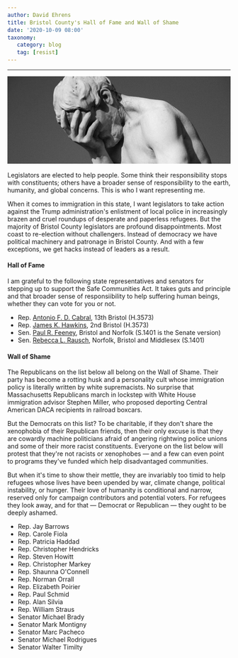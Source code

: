 ```yaml
---
author: David Ehrens
title: Bristol County's Hall of Fame and Wall of Shame
date: '2020-10-09 08:00'
taxonomy:
   category: blog
   tag: [resist]
---
```

---

![](shame.png)

Legislators are elected to help people. Some think their responsibility stops with constituents; others have a broader sense of responsibility to the earth, humanity, and global concerns. This is who I want representing me. 

When it comes to immigration in this state, I want legislators to take action against the Trump administration's enlistment of local police in increasingly brazen and cruel roundups of desperate and paperless refugees. But the majority of Bristol County legislators are profound disappointments. Most coast to re-election without challengers. Instead of democracy we have political machinery and patronage in Bristol County. And with a few exceptions, we get hacks instead of leaders as a result.

#### Hall of Fame

I am grateful to the following state representatives and senators for stepping up to support the Safe Communities Act. It takes guts and principle and that broader sense of responsiibility to help suffering human beings, whether they can vote for you or not.

- Rep. [Antonio F. D. Cabral](https://secure.actblue.com/donate/tony-cabral-1), 13th Bristol (H.3573)
- Rep. [James K. Hawkins](https://secure.actblue.com/donate/hawkins4rep-1), 2nd Bristol (H.3573)
- Sen. [Paul R. Feeney](https://secure.actblue.com/contribute/page/votefeeney), Bristol and Norfolk (S.1401 is the Senate version)
- Sen. [Rebecca L. Rausch](https://secure.actblue.com/donate/beccarausch), Norfolk, Bristol and Middlesex (S.1401)

#### Wall of Shame

The Republicans on the list below all belong on the Wall of Shame. Their party has become a rotting husk and a personality cult whose immigration policy is literally written by white supremacists. No surprise that Massachusetts Republicans march in lockstep with White House immigration advisor Stephen Miller, who proposed deporting Central American DACA recipients in railroad boxcars.

But the Democrats on this list? To be charitable, if they don't share the xenophobia of their Republican friends, then their only excuse is that they are cowardly machine politicians afraid of angering rightwing police unions and some of their more racist constituents. Everyone on the list below will protest that they're not racists or xenophobes — and a few can even point to programs they've funded which help disadvantaged communities. 

But when it's time to show their mettle, they are invariably too timid to help refugees whose lives have been upended by war, climate change, political instability, or hunger. Their love of humanity is conditional and narrow, reserved only for campaign contributors and potential voters. For refugees they look away, and for that — Democrat or Republican — they ought to be deeply ashamed.

- Rep. Jay Barrows
- Rep. Carole Fiola
- Rep. Patricia Haddad
- Rep. Christopher Hendricks
- Rep. Steven Howitt
- Rep. Christopher Markey
- Rep. Shaunna O'Connell
- Rep. Norman Orrall
- Rep. Elizabeth Poirier
- Rep. Paul Schmid
- Rep. Alan Silvia
- Rep. William Straus
- Senator Michael Brady
- Senator Mark Montigny
- Senator Marc Pacheco
- Senator Michael Rodrigues
- Senator Walter Timilty
